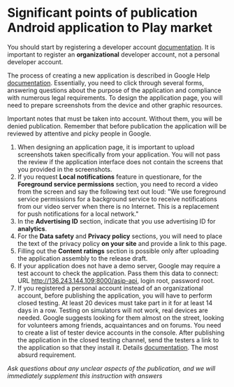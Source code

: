 # Significant points of publication Android application to Play market

You should start by registering a developer account [documentation](https://support.google.com/googleplay/android-developer/answer/6112435). It is important to register an **organizational** developer account, not a personal developer account.

The process of creating a new application is described in Google Help [documentation](https://support.google.com/googleplay/android-developer/answer/9859152).
Essentially, you need to click through several forms, answering questions about the purpose of the application and compliance with numerous legal requirements.
To design the application page, you will need to prepare screenshots from the device and other graphic resources.

Important notes that must be taken into account. Without them, you will be denied publication. Remember that before publication the application will be reviewed by attentive and picky people in Google.

1. When designing an application page, it is important to upload screenshots taken specifically from your application. You will not pass the review if the application interface does not contain the screens that you provided in the screenshots.
2. If you request **Local notifications** feature in questionare, for the **Foreground service permissions** section, you need to record a video from the screen and say the following text out loud: "We use foreground service permissions for a background service to receive notifications from our video server when there is no Internet. This is a replacement for push notifications for a local network."
3. In the **Advertising ID** section, indicate that you use advertising ID for **analytics**.
4. For the **Data safety** and **Privacy policy** sections, you will need to place the text of the privacy policy **on your site** and provide a link to this page.
5. Filling out the **Content ratings** section is possible only after uploading the application assembly to the release draft.
6. If your application does not have a demo server, Google may require a test account to check the application. Pass them this data to connect: URL http://136.243.144.109:8000/asip-api, login root, password root.
7. If you registered a personal account instead of an organizational account, before publishing the application, you will have to perform closed testing. At least 20 devices must take part in it for at least 14 days in a row. Testing on simulators will not work, real devices are needed. Google suggests looking for them almost on the street, looking for volunteers among friends, acquaintances and on forums. You need to create a list of tester device accounts in the console. After publishing the application in the closed testing channel, send the testers a link to the application so that they install it. Details [documentation](https://support.google.com/googleplay/android-developer/answer/14151465). The most absurd requirement. 

_Ask questions about any unclear aspects of the publication, and we will immediately supplement this instruction with answers_